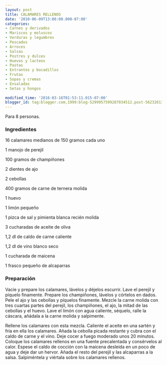 ```yaml
---
layout: post
title: CALAMARES RELLENOS
date: '2010-06-09T13:00:00.000-07:00'
categories:
- Carnes y derivados
- Mariscos y moluscos
- Verduras y legumbres
- Pescados
- Arroces
- Salsas
- Postres y dulces
- Huevos y lacteos
- Pastas
- Entrantes y bocadillos
- Frutas
- Sopas y cremas
- Ensaladas
- Setas y hongos
 
modified_time: '2016-03-16T01:53:11.015-07:00'
blogger_id: tag:blogger.com,1999:blog-5299957599287034512.post-5623261349128450379
---
```


Para 8 personas.

<h3>Ingredientes</h3>

16 calamares medianos de 150 gramos cada uno

1 manojo de perejil

100 gramos de champiñones

2 dientes de ajo

2 cebollas

400 gramos de carne de ternera molida

1 huevo

1 limón pequeño

1 pizca de sal y pimienta blanca recién molida

3 cucharadas de aceite de oliva

1,2 dl de caldo de carne caliente

1,2 dl de vino blanco seco

1 cucharada de maicena

1 frasco pequeño de alcaparras

<h3>Preparación</h3>

Vacíe y prepare los calamares, lávelos y déjelos escurrir. Lave el   perejil   y   píquelo   finamente.  Prepare los champiñones,  lávelos   y   córtelos   en   dados.   Pele   el  ajo y las cebollas y píquelos   finamente. Mezcle la carne molida con tres cuartas partes   del   perejil,   los  champiñones, el ajo, la mitad de las cebollas y el huevo. Lave el limón con agua caliente, séquelo, ralle    la    cáscara,   añádala a la carne molida y salpimente.

Rellene   los calamares con esta mezcla. Caliente el aceite en una   sartén   y   fría  en ella los calamares. Añada la cebolla picada   restante y cubra con el caldo de carne y el vino. Deje cocer   a   fuego   moderado   unos   20 minutos.  Coloque los calamares rellenos en una fuente precalentada y consérvelos al  calor. Espese el caldo de cocción con la maicena desleída en  un  poco de agua y deje dar un hervor. Añada el resto del perejil  y  las  alcaparras  a   la salsa. Salpiméntela y viértala sobre los calamares rellenos.

